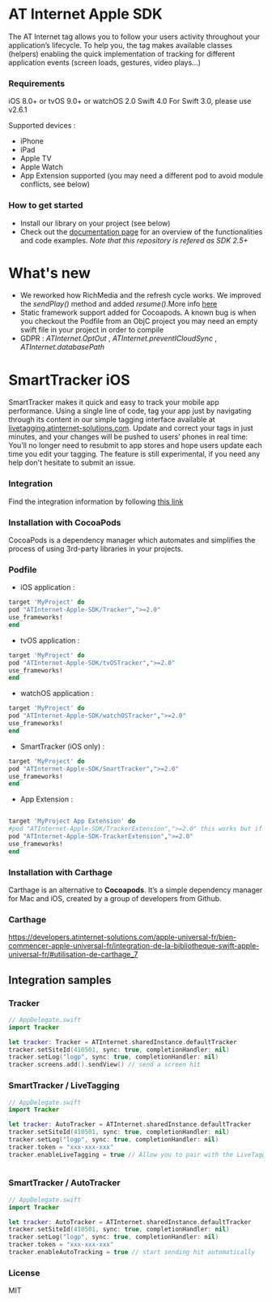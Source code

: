 # AT Internet Apple SDK

The AT Internet tag allows you to follow your users activity throughout your application’s lifecycle.
To help you, the tag makes available classes (helpers) enabling the quick implementation of tracking for different application events (screen loads, gestures, video plays…)

### Requirements
iOS 8.0+ or tvOS 9.0+ or watchOS 2.0
Swift 4.0
For Swift 3.0, please use v2.6.1

Supported devices : 
* iPhone 
* iPad 
* Apple TV 
* Apple Watch
* App Extension supported (you may need a different pod to avoid module conflicts, see below)

### How to get started
  - Install our library on your project (see below)
  - Check out the [documentation page] for an overview of the functionalities and code examples. _Note that this repository is refered as SDK 2.5+_

# What's new
* We reworked how RichMedia and the refresh cycle works. We improved the _sendPlay()_ method and added _resume()_.More info [here]
* Static framework support added for Cocoapods. A known bug is when you checkout the Podfile from an ObjC project you may need an empty swift file in your project in order to compile
* GDPR : _ATInternet.OptOut_ , _ATInternet.preventICloudSync_ , _ATInternet.databasePath_

# SmartTracker iOS
SmartTracker makes it quick and easy to track your mobile app performance. Using a single line of code, tag your app just by navigating through its content in our simple tagging interface available at [livetagging.atinternet-solutions.com]. Update and correct your tags in just minutes, and your changes will be pushed to users’ phones in real time: You’ll no longer need to resubmit to app stores and hope users update each time you edit your tagging. The feature is still experimental, if you need any help don't hesitate to submit an issue.

### Integration
Find the integration information by following [this link]

### Installation with CocoaPods

CocoaPods is a dependency manager which automates and simplifies the process of using 3rd-party libraries in your projects.

### Podfile

  - iOS application : 

```ruby
target 'MyProject' do
pod "ATInternet-Apple-SDK/Tracker",">=2.0"
use_frameworks!
end
```
  - tvOS application : 

```ruby
target 'MyProject' do
pod "ATInternet-Apple-SDK/tvOSTracker",">=2.0"
use_frameworks!
end
```
  - watchOS application : 

```ruby
target 'MyProject' do
pod "ATInternet-Apple-SDK/watchOSTracker",">=2.0"
use_frameworks!
end
```
  - SmartTracker (iOS only) : 

```ruby
target 'MyProject' do
pod "ATInternet-Apple-SDK/SmartTracker",">=2.0"
use_frameworks!
end
```

  - App Extension : 

```ruby

target 'MyProject App Extension' do
#pod "ATInternet-Apple-SDK/TrackerExtension",">=2.0" this works but if you need both iOS and AppExtension, you need an another pod to avoid module conflicts
pod "ATInternet-Apple-SDK-TrackerExtension",">=2.0"
use_frameworks!
end
```

### Installation with Carthage

Carthage is an alternative to **Cocoapods**. It’s a simple dependency manager for Mac and iOS, created by a group of developers from Github.

### Carthage

https://developers.atinternet-solutions.com/apple-universal-fr/bien-commencer-apple-universal-fr/integration-de-la-bibliotheque-swift-apple-universal-fr/#utilisation-de-carthage_7

## Integration samples
### Tracker
```swift
// AppDelegate.swift
import Tracker

let tracker: Tracker = ATInternet.sharedInstance.defaultTracker
tracker.setSiteId(410501, sync: true, completionHandler: nil)
tracker.setLog("logp", sync: true, completionHandler: nil)
tracker.screens.add().sendView() // send a screen hit
```
### SmartTracker / LiveTagging
```swift
// AppDelegate.swift
import Tracker

let tracker: AutoTracker = ATInternet.sharedInstance.defaultTracker
tracker.setSiteId(410501, sync: true, completionHandler: nil)
tracker.setLog("logp", sync: true, completionHandler: nil)
tracker.token = "xxx-xxx-xxx"
tracker.enableLiveTagging = true // Allow you to pair with the LiveTagging interface
    
```
### SmartTracker / AutoTracker
```swift
// AppDelegate.swift
import Tracker

let tracker: AutoTracker = ATInternet.sharedInstance.defaultTracker
tracker.setSiteId(410501, sync: true, completionHandler: nil)
tracker.setLog("logp", sync: true, completionHandler: nil)
tracker.token = "xxx-xxx-xxx"
tracker.enableAutoTracking = true // start sending hit automatically
```

### License
MIT

   [this link]: <https://developers.atinternet-solutions.com/apple-universal-en/enabling-and-using-automatic-tracking-apple-universal-en/>
   [documentation page]: <https://developers.atinternet-solutions.com/apple-universal-en/getting-started-apple-universal-en/integration-of-the-swift-library-apple-universal-en/>
   [livetagging.atinternet-solutions.com]: <https://livetagging.atinternet-solutions.com/>
   [here]: <https://developers.atinternet-solutions.com/apple-universal-fr/contenus-de-lapplication-apple-universal-fr/rich-media-apple-universal-fr/#refresh-dynamique-2-9_3/>


